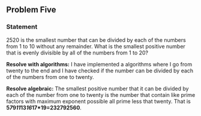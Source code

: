 ## Problem Five

### Statement

2520 is the smallest number that can be divided by each of the numbers from 1 to 10 without any remainder.
What is the smallest positive number that is evenly divisible by all of the numbers from 1 to 20?

**Resolve with algorithms:**
I have implemented a algorithms where I go from twenty to the end and I have checked if the number can be divided by each of the numbers from one to twenty.

**Resolve algebraic:**
The smallest positive number that it can be divided by each of the number from one to twenty is the number that contain like prime factors with maximum exponent possible all prime less that twenty.
That is **5*7*9*11*13*16*17*19=232792560**.
